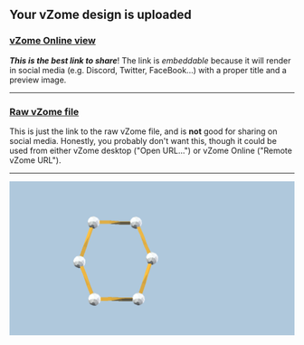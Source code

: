 ## Your vZome design is uploaded

### [vZome Online view][embed]

***This is the best link to share***!  The link is *embeddable* because it will render in social media (e.g. Discord, Twitter, FaceBook...) with a proper title and a preview image.

---

### [Raw vZome file][raw]

This is just the link to the raw vZome file, and is **not** good for
sharing on social media.
Honestly, you probably don't want this, though it could be used from either
vZome desktop ("Open URL...") or vZome Online ("Remote vZome URL").

---

![Image](<carbon ring cheat.png>)


[embed]: <https://vzome.com/app/embed.py?url=https://raw.githubusercontent.com/ThynStyx/vzome-sharing/main/2021/07/21/18-33-37-carbon%2Bring%2Bcheat/carbon+ring+cheat.vZome>
[raw]: <https://raw.githubusercontent.com/ThynStyx/vzome-sharing/main/2021/07/21/18-33-37-carbon+ring+cheat/carbon ring cheat.vZome>
